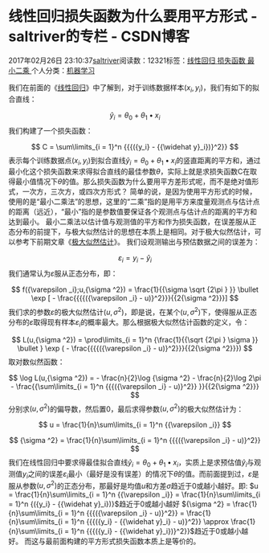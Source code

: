
# 线性回归损失函数为什么要用平方形式 - saltriver的专栏 - CSDN博客


2017年02月26日 23:10:37[saltriver](https://me.csdn.net/saltriver)阅读数：12321标签：[线性回归																](https://so.csdn.net/so/search/s.do?q=线性回归&t=blog)[损失函数																](https://so.csdn.net/so/search/s.do?q=损失函数&t=blog)[最小二乘																](https://so.csdn.net/so/search/s.do?q=最小二乘&t=blog)[
							](https://so.csdn.net/so/search/s.do?q=损失函数&t=blog)[
																					](https://so.csdn.net/so/search/s.do?q=线性回归&t=blog)个人分类：[机器学习																](https://blog.csdn.net/saltriver/article/category/6399667)
[
																								](https://so.csdn.net/so/search/s.do?q=线性回归&t=blog)


我们在前面的《[线性回归](http://blog.csdn.net/saltriver/article/details/52423934)》中了解到，对于训练数据样本$({x_i},{y_i})$，我们有如下的拟合直线：

$$
{\widehat y_i} = {\theta _0} + {\theta _1} \bullet {x_i}
$$
我们构建了一个损失函数：

$$
C = \sum\limits_{i = 1}^n {{{({y_i} - {{\widehat y}_i})}^2}}
$$
表示每个训练数据点$({x_i},{y_i})$到拟合直线${\widehat y_i} = {\theta _0} + {\theta _1} \bullet {x_i}$的竖直距离的平方和，通过最小化这个损失函数来求得拟合直线的最佳参数$\theta$，实际上就是求损失函数C在取得最小值情况下$\theta$的值。那么损失函数为什么要用平方差形式呢，而不是绝对值形式，一次方，三次方，或四次方形式？
简单的说，是因为使用平方形式的时候，使用的是“最小二乘法”的思想，这里的“二乘”指的是用平方来度量观测点与估计点的距离（远近），“最小”指的是参数值要保证各个观测点与估计点的距离的平方和达到最小。
最小二乘法以估计值与观测值的平方和作为损失函数，在误差服从正态分布的前提下，与极大似然估计的思想在本质上是相同。对于极大似然估计，可以参考下前期文章《[极大似然估计](http://blog.csdn.net/saltriver/article/details/53364037)》。
我们设观测输出与预估数据之间的误差为：

$$
{\varepsilon _i} = {y_i} - {\widehat y_i}
$$
我们通常认为$\varepsilon$服从正态分布，即：

$$
f({\varepsilon _i};u,{\sigma ^2}) = \frac{1}{{\sigma \sqrt {2\pi } }} \bullet \exp [ - \frac{{{{({\varepsilon _i} - u)}^2}}}{{2{\sigma ^2}}}]
$$
我们求的参数$\varepsilon$的极大似然估计$(u,{\sigma ^2})$，即是说，在某个$(u,{\sigma ^2})$下，使得服从正态分布的$\varepsilon$取得现有样本${\varepsilon _i}$的概率最大。那么根据极大似然估计函数的定义，令：

$$
L(u,{\sigma ^2}) = \prod\limits_{i = 1}^n {\frac{1}{{\sqrt {2\pi } \sigma }} \bullet } \exp ( - \frac{{{{({\varepsilon _i} - u)}^2}}}{{2{\sigma ^2}}})
$$
取对数似然函数：

$$
\log L(u,{\sigma ^2}) =  - \frac{n}{2}\log {\sigma ^2} - \frac{n}{2}\log 2\pi  - \frac{{\sum\limits_{i = 1}^n {{{({\varepsilon _i} - u)}^2}} }}{{2{\sigma ^2}}}
$$
分别求$(u,{\sigma ^2})$的偏导数，然后置0，最后求得参数$(u,{\sigma ^2})$的极大似然估计为：

$$
u = \frac{1}{n}\sum\limits_{i = 1}^n {{\varepsilon _i}}
$$

$$
{\sigma ^2} = \frac{1}{n}\sum\limits_{i = 1}^n {{{({\varepsilon _i} - u)}^2}}
$$
我们在线性回归中要求得最佳拟合直线${\widehat y_i} = {\theta _0} + {\theta _1} \bullet {x_i}$，实质上是求预估值${\widehat y_i}$与观测值${y_i}$之间的误差${\varepsilon _i}$最小（最好是没有误差）的情况下$\theta$的值。而前面提到过，$\varepsilon$是服从参数$(u,{\sigma ^2})$的正态分布，那最好是均值$u$和方差$\sigma$趋近于0或越小越好。即:
$u = \frac{1}{n}\sum\limits_{i = 1}^n {{\varepsilon _i}}  = \frac{1}{n}\sum\limits_{i = 1}^n {({y_i} - {{\widehat y}_i})}$趋近于0或越小越好
${\sigma ^2} = \frac{1}{n}\sum\limits_{i = 1}^n {{{({\varepsilon _i} - u)}^2}}  = \frac{1}{n}\sum\limits_{i = 1}^n {{{({y_i} - {{\widehat y}_i} - u)}^2}}  \approx \frac{1}{n}\sum\limits_{i = 1}^n {{{({y_i} - {{\widehat y}_i})}^2}}$趋近于0或越小越好。
而这与最前面构建的平方形式损失函数本质上是等价的。

